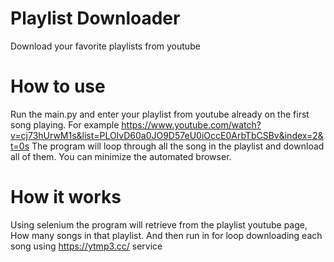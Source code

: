 # Playlist Downloader
Download your favorite playlists from youtube


# How to use
Run the main.py and enter your playlist from youtube already on the first song playing. For example https://www.youtube.com/watch?v=cj73hUrwM1s&list=PLOlvD60a0JO9D57eU0iOccE0ArbTbCSBv&index=2&t=0s
The program will loop through all the song in the playlist and download all of them.
You can minimize the automated browser.

# How it works
Using selenium the program will retrieve from the playlist youtube page, How many songs in that playlist. And then run in for loop downloading each song using https://ytmp3.cc/ service

